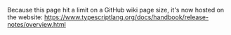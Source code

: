 Because this page hit a limit on a GitHub wiki page size, it's now hosted on the website: https://www.typescriptlang.org/docs/handbook/release-notes/overview.html